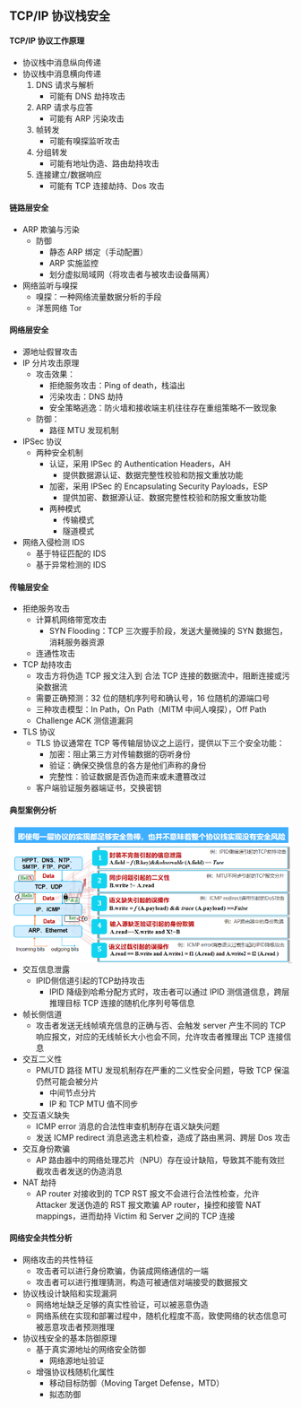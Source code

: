 ## TCP/IP 协议栈安全

#### TCP/IP 协议工作原理

- 协议栈中消息纵向传递
- 协议栈中消息横向传递
  1. DNS 请求与解析
     - 可能有 DNS 劫持攻击
  2. ARP 请求与应答
     - 可能有 ARP 污染攻击
  3. 帧转发
     - 可能有嗅探监听攻击
  4. 分组转发
     - 可能有地址伪造、路由劫持攻击
  5. 连接建立/数据响应
     - 可能有 TCP 连接劫持、Dos 攻击

#### 链路层安全

- ARP 欺骗与污染
  - 防御
    - 静态 ARP 绑定（手动配置）
    - ARP 实施监控
    - 划分虚拟局域网（将攻击者与被攻击设备隔离）
- 网络监听与嗅探
  - 嗅探：一种网络流量数据分析的手段
  - 洋葱网络 Tor

#### 网络层安全

- 源地址假冒攻击
- IP 分片攻击原理
  - 攻击效果：
    - 拒绝服务攻击：Ping of death，栈溢出
    - 污染攻击：DNS 劫持
    - 安全策略逃逸：防火墙和接收端主机往往存在重组策略不一致现象
  - 防御：
    - 路径 MTU 发现机制
- IPSec 协议
  - 两种安全机制
    - 认证，采用 IPSec 的 Authentication Headers，AH
      - 提供数据源认证、数据完整性校验和防报文重放功能
    - 加密，采用 IPSec 的 Encapsulating Security Payloads，ESP
      - 提供加密、数据源认证、数据完整性校验和防报文重放功能
    - 两种模式
      - 传输模式
      - 隧道模式
- 网络入侵检测 IDS
  - 基于特征匹配的 IDS
  - 基于异常检测的 IDS

#### 传输层安全

- 拒绝服务攻击
  - 计算机网络带宽攻击
    - SYN Flooding：TCP 三次握手阶段，发送大量微操的 SYN 数据包，消耗服务器资源
  - 连通性攻击
- TCP 劫持攻击
  - 攻击方将伪造 TCP 报文注入到 合法 TCP 连接的数据流中，阻断连接或污染数据流
  - 需要正确预测：32 位的随机序列号和确认号，16 位随机的源端口号
  - 三种攻击模型：In Path，On Path（MITM 中间人嗅探），Off Path
  - Challenge ACK 测信道漏洞
- TLS 协议
  - TLS  协议通常在 TCP 等传输层协议之上运行，提供以下三个安全功能：
    - 加密：阻止第三方对传输数据的窃听身份
    - 验证：确保交换信息的各方是他们声称的身份
    - 完整性：验证数据是否伪造而来或未遭篡改过
  - 客户端验证服务器端证书，交换密钥

#### 典型案例分析

<img src="assets/image-20240610211206261.png" alt="image-20240610211206261" style="zoom:80%;" align="left"/>

- 交互信息泄露
  - IPID侧信道引起的TCP劫持攻击
    - IPID 降级到哈希分配方式时，攻击者可以通过 IPID 测信道信息，跨层推理目标 TCP 连接的随机化序列号等信息
- 帧长侧信道
  - 攻击者发送无线帧填充信息的正确与否、会触发 server 产生不同的 TCP 响应报文，对应的无线帧长大小也会不同，允许攻击者推理出 TCP 连接信息
- 交互二义性
  - PMUTD 路径 MTU 发现机制存在严重的二义性安全问题，导致 TCP 保温仍然可能会被分片
    - 中间节点分片
    - IP 和 TCP MTU 值不同步
- 交互语义缺失
  - ICMP error 消息的合法性审查机制存在语义缺失问题
  - 发送 ICMP redirect 消息逃逸主机检查，造成了路由黑洞、跨层 Dos 攻击
- 交互身份欺骗
  - AP 路由器中的网络处理芯片（NPU）存在设计缺陷，导致其不能有效拦截攻击者发送的伪造消息
- NAT 劫持
  - AP router 对接收到的 TCP RST 报文不会进行合法性检查，允许 Attacker 发送伪造的 RST 报文欺骗 AP router，操控和接管 NAT mappings，进而劫持 Victim 和 Server 之间的 TCP 连接

#### 网络安全共性分析

- 网络攻击的共性特征
  - 攻击者可以进行身份欺骗，伪装成网络通信的一端
  - 攻击者可以进行推理猜测，构造可被通信对端接受的数据报文 
- 协议栈设计缺陷和实现漏洞
  - 网络地址缺乏足够的真实性验证，可以被恶意伪造
  - 网络系统在实现和部署过程中，随机化程度不高，致使网络的状态信息可被恶意攻击者预测推理
- 协议栈安全的基本防御原理
  - 基于真实源地址的网络安全防御
    - 网络源地址验证
  - 增强协议栈随机化属性
    - 移动目标防御（Moving Target Defense，MTD）
    - 拟态防御